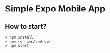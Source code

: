 # Simple Expo Mobile App

## How to start?

```
> npm install
> npm run ios/android
> npm start
```
